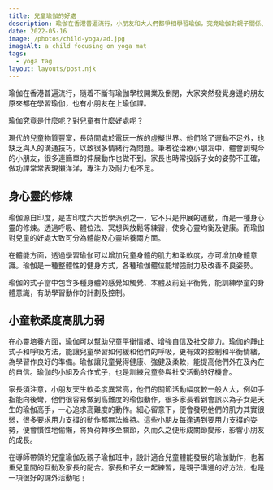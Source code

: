 ```yaml
---
title: 兒童瑜伽的好處
description: 瑜伽在香港普遍流行，小朋友和大人們都爭相學習瑜伽，究竟瑜伽對親子關係、小朋友發展有何益處呢? 今天和大家探討一下。
date: 2022-05-16
image: /photos/child-yoga/ad.jpg
imageAlt: a child focusing on yoga mat
tags:
  - yoga tag
layout: layouts/post.njk
---
```

瑜伽在香港普遍流行，隨着不斷有瑜伽學校開業及倒閉，大家突然發覺身邊的朋友原來都在學習瑜伽，也有小朋友在上瑜伽課。

瑜伽究竟是什麼呢？對兒童有什麼好處呢？

現代的兒童物質豐富，長時間處於電玩一族的虛擬世界。他們除了運動不足外，也缺乏與人的溝通技巧，以致很多情緒行為問題。筆者從治療小朋友中，體會到現今的小朋友，很多連簡單的伸展動作也做不到。家長也時常投訴子女的姿勢不正確，做功課常常表現懶洋洋，專注力及耐力也不足。

## 身心靈的修煉

瑜伽源自印度，是古印度六大哲學派別之一，它不只是伸展的運動，而是一種身心靈的修煉。透過呼吸、體位法、冥想與放鬆等練習，使身心靈均衡及健康。而瑜伽對兒童的好處大致可分為體能及心靈培養兩方面。

在體能方面，透過學習瑜伽可以增加兒童身體的肌力和柔軟度，亦可增加身體意識。瑜伽是一種整體性的健身方式，各種瑜伽體位能增強耐力及改善不良姿勢。

瑜伽的式子當中包含多種身體的感覺如觸覺、本體及前庭平衡覺，能訓練學童的身體意識，有助學習動作的計劃及控制。

## 小童軟柔度高肌力弱

在心靈培養方面，瑜伽可以幫助兒童平衡情緒、增強自信及社交能力。瑜伽的靜止式子和呼吸方法，能讓兒童學習如何緩和他們的呼吸，更有效的控制和平衡情緒，為學習作良好的準備。瑜伽讓兒童覺得健康、強健及柔軟，能提高他們外在及內在的自信。瑜伽的小組及合作式子，也是訓練兒童參與社交活動的好機會。

家長須注意，小朋友天生軟柔度異常高，他們的關節活動幅度較一般人大，例如手指能向後彎，他們很容易做到高難度的瑜伽動作，很多家長看到會誤以為子女是天生的瑜伽高手，一心追求高難度的動作。細心留意下，便會發現他們的肌力其實很弱，很多要求用力支撐的動作都無法維持。這些小朋友每逢遇到要用力支撐的姿勢，便會慣性地偷懶，將負荷轉移至關節，久而久之便形成關節變形，影響小朋友的成長。

在導師帶領的兒童瑜伽及親子瑜伽班中，設計適合兒童體能發展的瑜伽動作，也著重兒童間的互動及家長的配合。家長和子女一起練習，是親子溝通的好方法，也是一項很好的課外活動呢﹗


